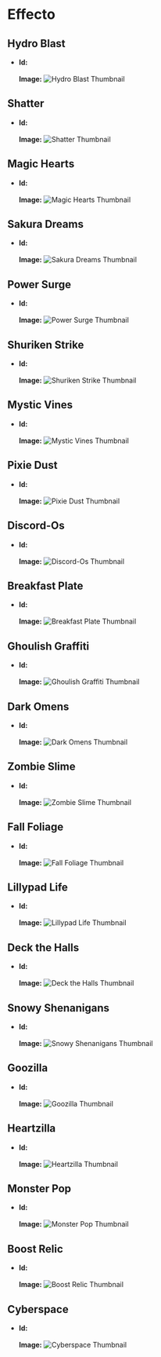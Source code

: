 # Effecto

## Hydro Blast
- **Id:** ```󠀱󠀱󠀳󠀹󠀳󠀲󠀳󠀰󠀷󠀵󠀵󠀱󠀹󠀸󠀵󠀲󠀶󠀲󠀵```<br><br>
**Image:** ![Hydro Blast Thumbnail](https://cdn.discordapp.com/assets/profile_effects/effects/b17d139f2e9/splash/thumbnail.png)

## Shatter
- **Id:** ```󠀱󠀱󠀳󠀹󠀳󠀲󠀳󠀰󠀹󠀳󠀱󠀱󠀴󠀹󠀶󠀲󠀰󠀲󠀱```<br><br>
**Image:** ![Shatter Thumbnail](https://cdn.discordapp.com/assets/profile_effects/effects/b17d139f2e9/earthquake/thumbnail.png)

## Magic Hearts
- **Id:** ```󠀱󠀱󠀳󠀹󠀳󠀲󠀳󠀱󠀰󠀰󠀱󠀲󠀷󠀸󠀳󠀴󠀲󠀲󠀳```<br><br>
**Image:** ![Magic Hearts Thumbnail](https://cdn.discordapp.com/assets/profile_effects/effects/b17d139f2e9/magic-girl/thumbnail.png)

## Sakura Dreams
- **Id:** ```󠀱󠀱󠀷󠀴󠀴󠀶󠀰󠀹󠀱󠀲󠀶󠀹󠀹󠀱󠀹󠀱󠀳󠀳󠀶```<br><br>
**Image:** ![Sakura Dreams Thumbnail](https://cdn.discordapp.com/assets/profile_effects/effects/b17d139f2e9/sakura/thumbnail.png)

## Power Surge
- **Id:** ```󠀱󠀱󠀳󠀹󠀳󠀲󠀳󠀱󠀰󠀱󠀴󠀴󠀴󠀸󠀴󠀵󠀶󠀹󠀰```<br><br>
**Image:** ![Power Surge Thumbnail](https://cdn.discordapp.com/assets/profile_effects/effects/b17d139f2e9/sayan/thumbnail.png)

## Shuriken Strike
- **Id:** ```󠀱󠀱󠀳󠀹󠀳󠀲󠀳󠀱󠀰󠀰󠀵󠀶󠀸󠀲󠀴󠀴󠀳󠀵󠀶```<br><br>
**Image:** ![Shuriken Strike Thumbnail](https://cdn.discordapp.com/assets/profile_effects/effects/b17d139f2e9/shuriken/thumbnail.png)

## Mystic Vines
- **Id:** ```󠀱󠀱󠀳󠀹󠀳󠀲󠀳󠀰󠀹󠀸󠀸󠀱󠀰󠀸󠀲󠀲󠀶󠀹󠀶```<br><br>
**Image:** ![Mystic Vines Thumbnail](https://cdn.discordapp.com/assets/profile_effects/effects/2e46d5d2d9e/vines/thumbnail.png)

## Pixie Dust
- **Id:** ```󠀱󠀱󠀳󠀹󠀳󠀲󠀳󠀰󠀹󠀹󠀲󠀵󠀱󠀲󠀳󠀲󠀸󠀲󠀹```<br><br>
**Image:** ![Pixie Dust Thumbnail](https://cdn.discordapp.com/assets/profile_effects/effects/b17d139f2e9/fairy/thumbnail.png)

## Discord-Os
- **Id:** ```󠀱󠀱󠀳󠀹󠀳󠀲󠀳󠀰󠀹󠀵󠀳󠀰󠀴󠀳󠀹󠀲󠀸󠀶󠀴```<br><br>
**Image:** ![Discord-Os Thumbnail](https://cdn.discordapp.com/assets/profile_effects/effects/2023-9-25/cereal/thumbnail.png)

## Breakfast Plate
- **Id:** ```󠀱󠀱󠀳󠀹󠀳󠀲󠀳󠀰󠀹󠀵󠀷󠀴󠀴󠀷󠀹󠀰󠀵󠀶󠀹```<br><br>
**Image:** ![Breakfast Plate Thumbnail](https://cdn.discordapp.com/assets/profile_effects/effects/2023-9-25/plate/thumbnail.png)

## Ghoulish Graffiti
- **Id:** ```󠀱󠀱󠀳󠀹󠀳󠀲󠀳󠀱󠀰󠀱󠀸󠀸󠀱󠀰󠀶󠀱󠀴󠀶󠀷```<br><br>
**Image:** ![Ghoulish Graffiti Thumbnail](https://cdn.discordapp.com/assets/profile_effects/effects/2023-10-11/punk-girl/thumbnail.png)

## Dark Omens
- **Id:** ```󠀱󠀱󠀳󠀹󠀳󠀲󠀳󠀱󠀰󠀲󠀷󠀵󠀳󠀴󠀶󠀸󠀵󠀴󠀶```<br><br>
**Image:** ![Dark Omens Thumbnail](https://cdn.discordapp.com/assets/profile_effects/effects/b17d139f2e9/ghost-skull/thumbnail.png)

## Zombie Slime
- **Id:** ```󠀱󠀱󠀳󠀹󠀳󠀲󠀳󠀰󠀹󠀴󠀴󠀳󠀱󠀹󠀷󠀳󠀴󠀲󠀷```<br><br>
**Image:** ![Zombie Slime Thumbnail](https://cdn.discordapp.com/assets/profile_effects/effects/b17d139f2e9/zombie-slime/thumbnail.png)

## Fall Foliage
- **Id:** ```󠀱󠀱󠀵󠀹󠀲󠀷󠀷󠀰󠀱󠀶󠀵󠀷󠀱󠀴󠀴󠀹󠀴󠀰󠀴```<br><br>
**Image:** ![Fall Foliage Thumbnail](https://cdn.discordapp.com/assets/profile_effects/effects/2023-9-25/leaves/thumbnail.png)

## Lillypad Life
- **Id:** ```󠀱󠀱󠀵󠀹󠀲󠀷󠀵󠀷󠀳󠀳󠀷󠀶󠀴󠀵󠀵󠀰󠀷󠀲󠀸```<br><br>
**Image:** ![Lillypad Life Thumbnail](https://cdn.discordapp.com/assets/profile_effects/effects/2023-9-25/rain/thumbnail.png)

## Deck the Halls
- **Id:** ```󠀱󠀱󠀴󠀶󠀳󠀲󠀸󠀹󠀶󠀰󠀴󠀸󠀱󠀸󠀸󠀶󠀳󠀱󠀸```<br><br>
**Image:** ![Deck the Halls Thumbnail](https://cdn.discordapp.com/assets/profile_effects/effects/2023-11-22/deck-the-halls/thumbnail.png)

## Snowy Shenanigans
- **Id:** ```󠀱󠀱󠀴󠀶󠀳󠀲󠀸󠀹󠀶󠀰󠀹󠀵󠀱󠀶󠀶󠀸󠀷󠀷󠀷```<br><br>
**Image:** ![Snowy Shenanigans Thumbnail](https://cdn.discordapp.com/assets/profile_effects/effects/2023-11-28/snowy-shenanigans/thumbnail.png)

## Goozilla
- **Id:** ```󠀱󠀱󠀷󠀹󠀴󠀹󠀳󠀵󠀱󠀵󠀱󠀲󠀶󠀸󠀹󠀸󠀸󠀰󠀹```<br><br>
**Image:** ![Goozilla Thumbnail](https://cdn.discordapp.com/assets/profile_effects/effects/2023-11-29/goozilla/thumbnail.png)

## Heartzilla
- **Id:** ```󠀱󠀱󠀷󠀹󠀴󠀹󠀳󠀵󠀱󠀵󠀱󠀲󠀶󠀸󠀹󠀸󠀸󠀱󠀲```<br><br>
**Image:** ![Heartzilla Thumbnail](https://cdn.discordapp.com/assets/profile_effects/effects/2023-11-29/heartzilla/thumbnail.png)

## Monster Pop
- **Id:** ```󠀱󠀱󠀷󠀹󠀴󠀹󠀳󠀵󠀱󠀵󠀱󠀲󠀶󠀸󠀹󠀸󠀸󠀱󠀵```<br><br>
**Image:** ![Monster Pop Thumbnail](https://cdn.discordapp.com/assets/profile_effects/effects/2023-11-29/monster-pop/thumbnail.png)

## Boost Relic
- **Id:** ```󠀱󠀱󠀳󠀹󠀳󠀲󠀳󠀰󠀹󠀷󠀹󠀳󠀰󠀰󠀲󠀷󠀰󠀶󠀸```<br><br>
**Image:** ![Boost Relic Thumbnail](https://cdn.discordapp.com/assets/profile_effects/effects/2023-11-7/boost-relic/thumbnail.png)

## Cyberspace
- **Id:** ```󠀱󠀱󠀳󠀹󠀳󠀲󠀳󠀰󠀹󠀸󠀳󠀷󠀰󠀴󠀲󠀴󠀹󠀳󠀳```<br><br>
**Image:** ![Cyberspace Thumbnail](https://cdn.discordapp.com/assets/profile_effects/effects/2023-11-7/cyberspace/thumbnail.png)
